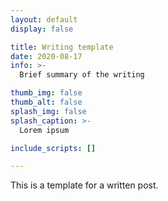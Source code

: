 ```yaml
---
layout: default
display: false

title: Writing template
date: 2020-08-17
info: >-
  Brief summary of the writing

thumb_img: false
thumb_alt: false
splash_img: false
splash_caption: >-
  Lorem ipsum

include_scripts: []

---
```


This is a template for a written post.
